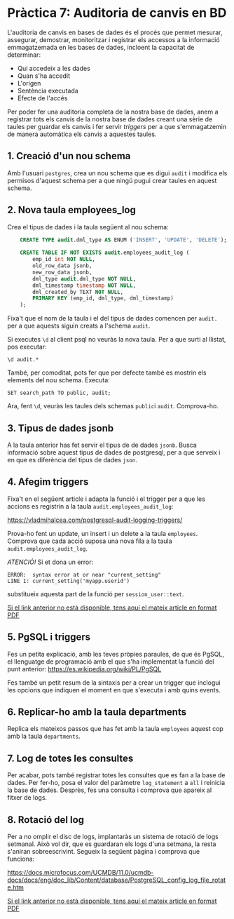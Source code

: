 # Pràctica 7: Auditoria de canvis en BD

L'auditoria de canvis en bases de dades és el procés que permet mesurar, assegurar, demostrar, monitoritzar i registrar els accessos a la informació emmagatzemada en les bases de dades, incloent la capacitat de determinar:

* Qui accedeix a les dades
* Quan s'ha accedit
* L'origen
* Sentència executada
* Efecte de l'accés

Per poder fer una auditoria completa de la nostra base de dades, anem a registrar tots els canvis de la nostra base de dades creant una sèrie de taules per guardar els canvis i fer servir *triggers* per a que s'emmagatzemin de manera automàtica els canvis a aquestes taules.

## 1. Creació d'un nou schema

Amb l'usuari `postgres`, crea un nou schema que es digui `audit` i modifica els permisos d'aquest schema per a que ningú pugui crear taules en aquest schema.

## 2. Nova taula employees_log

Crea el tipus de dades i la taula següent al nou schema:

```sql
    CREATE TYPE audit.dml_type AS ENUM ('INSERT', 'UPDATE', 'DELETE');
	
    CREATE TABLE IF NOT EXISTS audit.employees_audit_log (
        emp_id int NOT NULL,
        old_row_data jsonb,
        new_row_data jsonb,
        dml_type audit.dml_type NOT NULL,
        dml_timestamp timestamp NOT NULL,
        dml_created_by TEXT NOT NULL,
        PRIMARY KEY (emp_id, dml_type, dml_timestamp)
    );
```
Fixa't que el nom de la taula i el del tipus de dades comencen per `audit.` per a que aquests siguin creats a l'schema `audit`.

Si executes `\d` al client psql no veuràs la nova taula. Per a que surti al llistat, pos executar:

	\d audit.*

També, per comoditat, pots fer que per defecte també es mostrin els elements del nou schema. Executa:

	SET search_path TO public, audit; 

Ara, fent `\d`, veuràs les taules dels schemas `public`i `audit`. Comprova-ho.

## 3. Tipus de dades jsonb

A la taula anterior has fet servir el tipus de de dades `jsonb`. Busca informació sobre aquest tipus de dades de postgresql, per a que serveix i en que es diferència del tipus de dades `json`.

## 4. Afegim triggers

Fixa't en el següent article i adapta la funció i el trigger per a que les accions es registrin a la taula `audit.employees_audit_log`:

https://vladmihalcea.com/postgresql-audit-logging-triggers/

Prova-ho fent un update, un insert i un delete a la taula `employees`. Comprova que cada acció suposa una nova fila a la taula `audit.employees_audit_log`. 

*ATENCIÓ!* Si et dona un error:

	ERROR:  syntax error at or near "current_setting"
	LINE 1: current_setting('myapp.userid')

substitueix aquesta part de la funció per `session_user::text`.

[Si el link anterior no està disponible, tens aquí el mateix article en format PDF](https://github.com/alfonsovng/2asix-m02-m10/files/6137261/docs.microfocus.com-How.to.Configure.PostgreSQL.Log.Files.Rotation.by.Size.pdf)

## 5. PgSQL i triggers

Fes un petita explicació, amb les teves pròpies paraules, de que és PgSQL, el llenguatge de programació amb el que s'ha implementat la funció del punt anterior: https://es.wikipedia.org/wiki/PL/PgSQL

Fes també un petit resum de la sintaxis per a crear un trigger que inclogui les opcions que indiquen el moment en que s'executa i amb quins events.

## 6. Replicar-ho amb la taula departments

Replica els mateixos passos que has fet amb la taula `employees` aquest cop amb la taula `departments`. 

## 7. Log de totes les consultes

Per acabar, pots també registrar totes les consultes que es fan a la base de dades. Per fer-ho, posa el valor del paràmetre `log_statement`  a `all` i reinicia la base de dades. Desprès, fes una consulta i comprova que apareix al fitxer de logs. 

## 8. Rotació del log

Per a no omplir el disc de logs, implantaràs un sistema de rotació de logs setmanal. Això vol dir, que es guardaran els logs d'una setmana, la resta s'aniran sobreescrivint. Segueix la següent pàgina i comprova que funciona: 

https://docs.microfocus.com/UCMDB/11.0/ucmdb-docs/docs/eng/doc_lib/Content/database/PostgreSQL_config_log_file_rotate.htm

[Si el link anterior no està disponible, tens aquí el mateix article en format PDF](https://github.com/alfonsovng/2asix-m02-m10/files/6137259/vladmihalcea.com-PostgreSQL.audit.logging.using.triggers.pdf)


